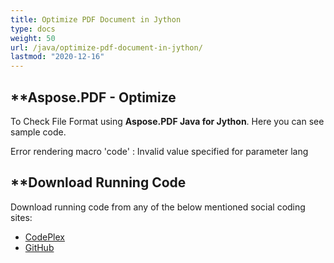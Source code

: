 ```yaml
---
title: Optimize PDF Document in Jython
type: docs
weight: 50
url: /java/optimize-pdf-document-in-jython/
lastmod: "2020-12-16"
---
```



## **Aspose.PDF - Optimize
To Check File Format using **Aspose.PDF Java for Jython**. Here you can see sample code.

Error rendering macro 'code' : Invalid value specified for parameter lang

## **Download Running Code
Download running code from any of the below mentioned social coding sites:

- [CodePlex](https://asposepdfjavajython.codeplex.com/releases)
- [GitHub](https://github.com/aspose-pdf/Aspose.PDF-for-Java/releases)
